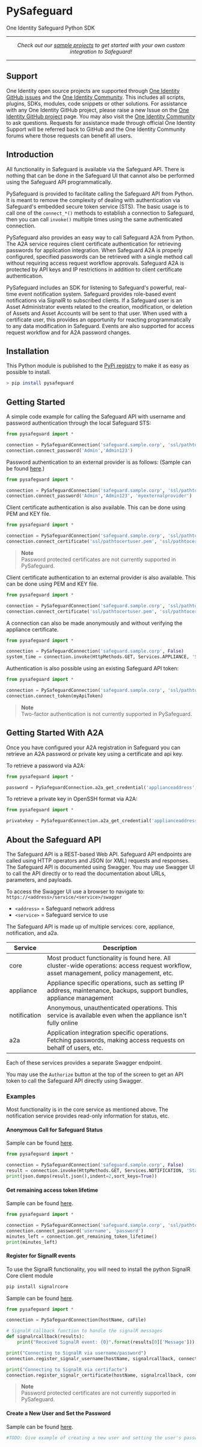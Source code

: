 # PySafeguard
One Identity Safeguard Python SDK

-----------

<p align="center">
<i>Check out our <a href="samples">sample projects</a> to get started with your own custom integration to Safeguard!</i>
</p>

-----------

## Support

One Identity open source projects are supported through [One Identity GitHub issues](https://github.com/OneIdentity/PySafeguard/issues) and the [One Identity Community](https://www.oneidentity.com/community/). This includes all scripts, plugins, SDKs, modules, code snippets or other solutions. For assistance with any One Identity GitHub project, please raise a new Issue on the [One Identity GitHub project](https://github.com/OneIdentity/PySafeguard/issues) page. You may also visit the [One Identity Community](https://www.oneidentity.com/community/) to ask questions.  Requests for assistance made through official One Identity Support will be referred back to GitHub and the One Identity Community forums where those requests can benefit all users.

## Introduction

All functionality in Safeguard is available via the Safeguard API. There is
nothing that can be done in the Safeguard UI that cannot also be performed
using the Safeguard API programmatically.

PySafeguard is provided to facilitate calling the Safeguard API from Python.
It is meant to remove the complexity of dealing with authentication via
Safeguard's embedded secure token service (STS). The basic usage is to call
one of the `connect_*()` methods to establish a connection to Safeguard, then
you can call `invoke()` multiple times using the same authenticated connection.

PySafeguard also provides an easy way to call Safeguard A2A from Python. The A2A service requires client certificate authentication for retrieving passwords for application integration. When Safeguard A2A is properly configured, specified passwords can be retrieved with a single method call without requiring access request workflow approvals. Safeguard A2A is protected by API keys and IP restrictions in addition to client certificate authentication.

PySafeguard includes an SDK for listening to Safeguard's powerful, real-time event notification system. Safeguard provides role-based event notifications via SignalR to subscribed clients. If a Safeguard user is an Asset Administrator events related to the creation, modification, or deletion of Assets and Asset Accounts will be sent to that user. When used with a certificate user, this provides an opportunity for reacting programmatically to any data modification in Safeguard. Events are also supported for access request workflow and for A2A password changes.

## Installation

This Python module is published to the [PyPi registry](https://pypi.org/manage/project/pysafeguard/releases/) to make it as easy as possible to install.

```Bash
> pip install pysafeguard
```

## Getting Started

A simple code example for calling the Safeguard API with username and password authentication through the local Safeguard STS:

```Python
from pysafeguard import *

connection = PySafeguardConnection('safeguard.sample.corp', 'ssl/pathtoca.pem')
connection.connect_password('Admin','Admin123')
```

Password authentication to an external provider is as follows:
(Sample can be found <a href="samples/externalprovider.py">here</a>.)

```Python
from pysafeguard import *

connection = PySafeguardConnection('safeguard.sample.corp', 'ssl/pathtoca.pem')
connection.connect_password('Admin','Admin123', 'myexternalprovider')
```


Client certificate authentication is also available. This can be done using PEM and KEY file.

```Python
from pysafeguard import *

connection = PySafeguardConnection('safeguard.sample.corp', 'ssl/pathtoca.pem')
connection.connect_certificate('ssl/pathtocertuser.pem', 'ssl/pathtocertuser.key')
```

> **Note**  
> Password protected certificates are not currently supported in PySafeguard.

Client certificate authentication to an external provider is also available. This can be done using PEM and KEY file.

```Python
from pysafeguard import *

connection = PySafeguardConnection('safeguard.sample.corp', 'ssl/pathtoca.pem')
connection.connect_certificate('ssl/pathtocertuser.pem', 'ssl/pathtocertuser.key', 'myexternalprovider')
```


A connection can also be made anonymously and without verifying the appliance certificate.

```Python
from pysafeguard import *

connection = PySafeguardConnection('safeguard.sample.corp', False)
system_time = connection.invoke(HttpMethods.GET, Services.APPLIANCE, 'SystemTime')
```

Authentication is also possible using an existing Safeguard API token:

```Python
from pysafeguard import *

connection = PySafeguardConnection('safeguard.sample.corp', 'ssl/pathtoca.pem')
connection.connect_token(myApiToken)
```
> **Note**  
> Two-factor authentication is not currently supported in PySafeguard.

## Getting Started With A2A

Once you have configured your A2A registration in Safeguard you can retrieve an A2A password or private key using a certificate and api key.

To retrieve a password via A2A:

```Python
from pysafeguard import *

password = PySafeguardConnection.a2a_get_credential('applianceaddress', 'myapikey', 'ssl/pathtocertuser.pem', 'ssl/pathtocertuser.key', 'ssl/pathtoca.pem')
```

To retrieve a private key in OpenSSH format via A2A:

```Python
from pysafeguard import *

privatekey = PySafeguardConnection.a2a_get_credential('applianceaddress', 'myapikey', 'ssl/pathtocertuser.pem', 'ssl/pathtocertuser.key', 'ssl/pathtoca.pem', A2ATypes.PRIVATEKEY)
```

## About the Safeguard API

The Safeguard API is a REST-based Web API. Safeguard API endpoints are called
using HTTP operators and JSON (or XML) requests and responses. The Safeguard API
is documented using Swagger. You may use Swagger UI to call the API directly or
to read the documentation about URLs, parameters, and payloads.

To access the Swagger UI use a browser to navigate to:
`https://<address>/service/<service>/swagger`

- `<address>` = Safeguard network address
- `<service>` = Safeguard service to use

The Safeguard API is made up of multiple services: core, appliance, notification,
and a2a.

|Service|Description|
|-|-|
|core|Most product functionality is found here. All cluster-wide operations: access request workflow, asset management, policy management, etc.|
|appliance|Appliance specific operations, such as setting IP address, maintenance, backups, support bundles, appliance management|
|notification|Anonymous, unauthenticated operations. This service is available even when the appliance isn't fully online|
|a2a|Application integration specific operations. Fetching passwords, making access requests on behalf of users, etc.|

Each of these services provides a separate Swagger endpoint.

You may use the `Authorize` button at the top of the screen to get an API token
to call the Safeguard API directly using Swagger.

### Examples

Most functionality is in the core service as mentioned above.  The notification service
provides read-only information for status, etc.

#### Anonymous Call for Safeguard Status

Sample can be found <a href="samples\AnonymousExample.py">here</a>.

```Python
from pysafeguard import *

connection = PySafeguardConnection('safeguard.sample.corp', False)
result = connection.invoke(HttpMethods.GET, Services.NOTIFICATION, 'Status')
print(json.dumps(result.json(),indent=2,sort_keys=True))
```

#### Get remaining access token lifetime

Sample can be found <a href="samples\PasswordExample.py">here</a>.

```Python
from pysafeguard import *

connection = PySafeguardConnection('safeguard.sample.corp', 'ssl/pathtoca.pem')
connection.connect_password('username', 'password')
minutes_left = connection.get_remaining_token_lifetime()
print(minutes_left)
```

#### Register for SignalR events

To use the SignalR functionality, you will need to install the python SignalR Core client module

```Python
pip install signalrcore
```

Sample can be found <a href="samples\SignalRExample.py">here</a>.

```Python
from pysafeguard import *

connection = PySafeguardConnection(hostName, caFile)

# SignalR callback function to handle the signalR messages
def signalrcallback(results):
    print("Received SignalR event: {0}".format(results[0]['Message']))

print("Connecting to SignalR via username/password")
connection.register_signalr_username(hostName, signalrcallback, connection, userName, password)

print("Connecting to SignalR via certifacte")
connection.register_signalr_certificate(hostName, signalrcallback, connection, userCertFile, userKeyFile)
```
> **Note**  
> Password protected certificates are not currently supported in PySafeguard.

#### Create a New User and Set the Password

Sample can be found <a href="samples\NewUserExample.py">here</a>.

```Python
#TODO: Give example of creating a new user and setting the user's password
```
